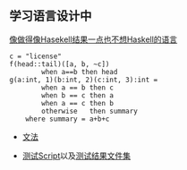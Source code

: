 ## 学习语言设计中

[像做得像Hasekell结果一点也不想Haskell的语言](https://github.com/thautwarm/lang.red/tree/master/haskell-like)
```
c = "license"
f(head::tail)([a, b, ~c])
        when a==b then head
g(a:int, 1)(b:int, 2)(c:int, 3):int = 
        when a == b then c
        when b == c then a
        when a == c then b
        otherwise   then summary
    where summary = a+b+c
```

- [文法](https://github.com/thautwarm/lang.red/blob/master/haskell-like/grammar)

- [测试Script](https://github.com/thautwarm/lang.red/blob/master/haskell-like/test.hs)以及[测试结果文件集](https://github.com/thautwarm/lang.red/tree/master/haskell-like/tested)


